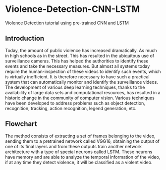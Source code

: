 # Violence-Detection-CNN-LSTM
Violence Detection tutorial using pre-trained CNN and LSTM

## Introduction

Today, the amount of public violence has increased dramatically. As much in high schools as in the street. This has resulted in the ubiquitous use of surveillance cameras. This has helped the authorities to identify these events and take the necessary measures. But almost all systems today require the human-inspection of these videos to identify such events, which is virtually inefficient. It is therefore necessary to have such a practical system that can automatically monitor and identify the surveillance videos. The development of various deep learning techniques, thanks to the availability of large data sets and computational resources, has resulted in a historic change in the community of computer vision. Various techniques have been developed to address problems such as object detection, recognition, tracking, action recognition, legend generation, etc.

## Flowchart

The method consists of extracting a set of frames belonging to the video, sending them to a pretrained network called VGG16, obtaining the output of one of its final layers and from these outputs train another network architecture with a type of special neurons called LSTM. These neurons have memory and are able to analyze the temporal information of the video, if at any time they detect violence, it will be classified as a violent video.


